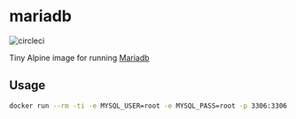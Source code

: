 # mariadb

![circleci][circleci]

Tiny Alpine image for running [Mariadb](https://mariadb.com)

## Usage

```bash
docker run --rm -ti -e MYSQL_USER=root -e MYSQL_PASS=root -p 3306:3306 quay.io/vektorcloud/mariadb
```

[circleci]: https://img.shields.io/circleci/build/gh/vektorcloud/mariadb?color=1dd6c9&logo=CircleCI&logoColor=1dd6c9&style=for-the-badge "mariadb"
